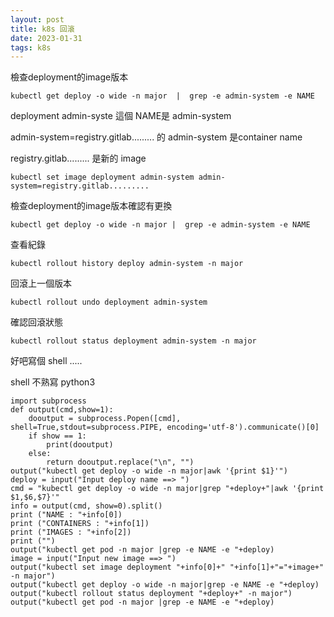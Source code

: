 ```yaml
---
layout: post
title: k8s 回滾
date: 2023-01-31
tags: k8s
---
```


檢查deployment的image版本
```
kubectl get deploy -o wide -n major  |  grep -e admin-system -e NAME
```

deployment admin-syste 這個 NAME是 admin-system

admin-system=registry.gitlab......... 的 admin-system 是container name

registry.gitlab......... 是新的 image
```
kubectl set image deployment admin-system admin-system=registry.gitlab.........
```
檢查deployment的image版本確認有更換
```
kubectl get deploy -o wide -n major |  grep -e admin-system -e NAME
```

查看紀錄
```
kubectl rollout history deploy admin-system -n major
```
回滾上一個版本
```
kubectl rollout undo deployment admin-system
```
確認回滾狀態
```
kubectl rollout status deployment admin-system -n major
```

好吧寫個 shell .....

shell 不熟寫 python3
```
import subprocess
def output(cmd,show=1):
    dooutput = subprocess.Popen([cmd], shell=True,stdout=subprocess.PIPE, encoding='utf-8').communicate()[0]
    if show == 1:
        print(dooutput)
    else:
        return dooutput.replace("\n", "")
output("kubectl get deploy -o wide -n major|awk '{print $1}'")
deploy = input("Input deploy name ==> ")
cmd = "kubectl get deploy -o wide -n major|grep "+deploy+"|awk '{print $1,$6,$7}'"
info = output(cmd, show=0).split()
print ("NAME : "+info[0])
print ("CONTAINERS : "+info[1])
print ("IMAGES : "+info[2])
print ("")
output("kubectl get pod -n major |grep -e NAME -e "+deploy)
image = input("Input new image ==> ")
output("kubectl set image deployment "+info[0]+" "+info[1]+"="+image+" -n major")
output("kubectl get deploy -o wide -n major|grep -e NAME -e "+deploy)
output("kubectl rollout status deployment "+deploy+" -n major")
output("kubectl get pod -n major |grep -e NAME -e "+deploy)

```
